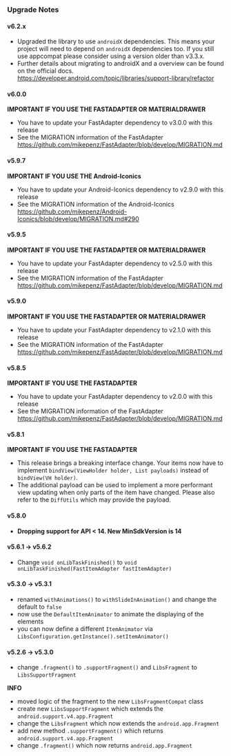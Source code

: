 ### Upgrade Notes

#### v6.2.x
* Upgraded the library to use `androidX` dependencies. This means your project will need to depend on `androidX` dependencies too. If you still use appcompat please consider using a version older than v3.3.x. 
* Further details about migrating to androidX and a overview can be found on the official docs. https://developer.android.com/topic/libraries/support-library/refactor

#### v6.0.0
**IMPORTANT IF YOU USE THE FASTADAPTER OR MATERIALDRAWER**
* You have to update your FastAdapter dependency to v3.0.0 with this release
* See the MIGRATION information of the FastAdapter https://github.com/mikepenz/FastAdapter/blob/develop/MIGRATION.md

#### v5.9.7
**IMPORTANT IF YOU USE THE Android-Iconics**
* You have to update your Android-Iconics dependency to v2.9.0 with this release
* See the MIGRATION information of the Android-Iconics https://github.com/mikepenz/Android-Iconics/blob/develop/MIGRATION.md#290

#### v5.9.5
**IMPORTANT IF YOU USE THE FASTADAPTER OR MATERIALDRAWER**
* You have to update your FastAdapter dependency to v2.5.0 with this release
* See the MIGRATION information of the FastAdapter https://github.com/mikepenz/FastAdapter/blob/develop/MIGRATION.md

#### v5.9.0
**IMPORTANT IF YOU USE THE FASTADAPTER OR MATERIALDRAWER**
* You have to update your FastAdapter dependency to v2.1.0 with this release
* See the MIGRATION information of the FastAdapter https://github.com/mikepenz/FastAdapter/blob/develop/MIGRATION.md

#### v5.8.5 
**IMPORTANT IF YOU USE THE FASTADAPTER**
* You have to update your FastAdapter dependency to v2.0.0 with this release
* See the MIGRATION information of the FastAdapter https://github.com/mikepenz/FastAdapter/blob/develop/MIGRATION.md

#### v5.8.1
**IMPORTANT IF YOU USE THE FASTADAPTER**
* This release brings a breaking interface change. Your items now have to implement `bindView(ViewHolder holder, List payloads)` instead of `bindView(VH holder)`. 
 * The additional payload can be used to implement a more performant view updating when only parts of the item have changed. Please also refer to the `DiffUtils` which may provide the payload.

#### v5.8.0
* **Dropping support for API < 14. New MinSdkVersion is 14**

#### v5.6.1 -> v5.6.2
* Change `void onLibTaskFinished()` to `void onLibTaskFinished(FastItemAdapter fastItemAdapter)`

#### v5.3.0 -> v5.3.1
* renamed `withAnimations()` to `withSlideInAnimation()` and change the default to `false`
* now use the `DefaultItemAnimator` to animate the displaying of the elements 
* you can now define a different `ItemAnimator` via `LibsConfiguration.getInstance().setItemAnimator()`

#### v5.2.6 -> v5.3.0
* change `.fragment()` to `.supportFragment()` and `LibsFragment` to `LibsSupportFragment`

**INFO**
* moved logic of the fragment to the new `LibsFragmentCompat` class
 * create new `LibsSupportFragment` which extends the `android.support.v4.app.Fragment`
 * change the `LibsFragment` which now extends the `android.app.Fragment`
* add new method `.supportFragment()` which returns `android.support.v4.app.Fragment`
* change `.fragment()` which now returns `android.app.Fragment`
